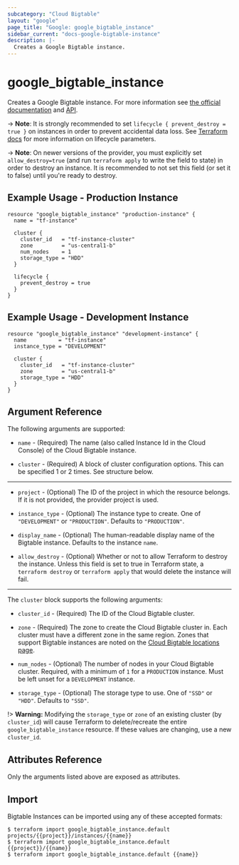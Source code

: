 ```yaml
---
subcategory: "Cloud Bigtable"
layout: "google"
page_title: "Google: google_bigtable_instance"
sidebar_current: "docs-google-bigtable-instance"
description: |-
  Creates a Google Bigtable instance.
---
```


# google_bigtable_instance

Creates a Google Bigtable instance. For more information see
[the official documentation](https://cloud.google.com/bigtable/) and
[API](https://cloud.google.com/bigtable/docs/go/reference).

-> **Note**: It is strongly recommended to set `lifecycle { prevent_destroy = true }`
on instances in order to prevent accidental data loss. See
[Terraform docs](https://www.terraform.io/docs/configuration/resources.html#prevent_destroy)
for more information on lifecycle parameters.

-> **Note**: On newer versions of the provider, you must explicitly set `allow_destroy=true`
(and run `terraform apply` to write the field to state) in order to destroy an instance.
It is recommended to not set this field (or set it to false) until you're ready to destroy.


## Example Usage - Production Instance

```hcl
resource "google_bigtable_instance" "production-instance" {
  name = "tf-instance"

  cluster {
    cluster_id   = "tf-instance-cluster"
    zone         = "us-central1-b"
    num_nodes    = 1
    storage_type = "HDD"
  }

  lifecycle {
    prevent_destroy = true
  }
}
```

## Example Usage - Development Instance

```hcl
resource "google_bigtable_instance" "development-instance" {
  name          = "tf-instance"
  instance_type = "DEVELOPMENT"

  cluster {
    cluster_id   = "tf-instance-cluster"
    zone         = "us-central1-b"
    storage_type = "HDD"
  }
}
```

## Argument Reference

The following arguments are supported:

* `name` - (Required) The name (also called Instance Id in the Cloud Console) of the Cloud Bigtable instance.

* `cluster` - (Required) A block of cluster configuration options. This can be specified 1 or 2 times. See structure below.

-----

* `project` - (Optional) The ID of the project in which the resource belongs. If it
    is not provided, the provider project is used.

* `instance_type` - (Optional) The instance type to create. One of `"DEVELOPMENT"` or `"PRODUCTION"`. Defaults to `"PRODUCTION"`.

* `display_name` - (Optional) The human-readable display name of the Bigtable instance. Defaults to the instance `name`.

* `allow_destroy` - (Optional) Whether or not to allow Terraform to destroy the instance. Unless this field is set to true
in Terraform state, a `terraform destroy` or `terraform apply` that would delete the instance will fail.


-----

The `cluster` block supports the following arguments:

* `cluster_id` - (Required) The ID of the Cloud Bigtable cluster.

* `zone` - (Required) The zone to create the Cloud Bigtable cluster in. Each
cluster must have a different zone in the same region. Zones that support
Bigtable instances are noted on the [Cloud Bigtable locations page](https://cloud.google.com/bigtable/docs/locations).

* `num_nodes` - (Optional) The number of nodes in your Cloud Bigtable cluster.
Required, with a minimum of `1` for a `PRODUCTION` instance. Must be left unset
for a `DEVELOPMENT` instance.

* `storage_type` - (Optional) The storage type to use. One of `"SSD"` or
`"HDD"`. Defaults to `"SSD"`.

!> **Warning:** Modifying the `storage_type` or `zone` of an existing cluster (by
`cluster_id`) will cause Terraform to delete/recreate the entire
`google_bigtable_instance` resource. If these values are changing, use a new
`cluster_id`.

## Attributes Reference

Only the arguments listed above are exposed as attributes.

## Import

Bigtable Instances can be imported using any of these accepted formats:

```
$ terraform import google_bigtable_instance.default projects/{{project}}/instances/{{name}}
$ terraform import google_bigtable_instance.default {{project}}/{{name}}
$ terraform import google_bigtable_instance.default {{name}}
```
